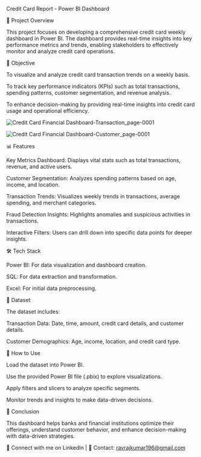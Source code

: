 Credit Card Report - Power BI Dashboard

📌 Project Overview

This project focuses on developing a comprehensive credit card weekly dashboard in Power BI. The dashboard provides real-time insights into key performance metrics and trends, enabling stakeholders to effectively monitor and analyze credit card operations.

🎯 Objective

To visualize and analyze credit card transaction trends on a weekly basis.

To track key performance indicators (KPIs) such as total transactions, spending patterns, customer segmentation, and revenue analysis.

To enhance decision-making by providing real-time insights into credit card usage and operational efficiency.

![Credit Card Financial Dashboard-Transaction_page-0001](https://github.com/user-attachments/assets/ef7d8181-927d-4751-8c22-6f1f060094ec)

![Credit Card Financial Dashboard-Customer_page-0001](https://github.com/user-attachments/assets/d97b9e66-a240-4dff-a7d2-ff159460b2fe)

📊 Features

Key Metrics Dashboard: Displays vital stats such as total transactions, revenue, and active users.

Customer Segmentation: Analyzes spending patterns based on age, income, and location.

Transaction Trends: Visualizes weekly trends in transactions, average spending, and merchant categories.

Fraud Detection Insights: Highlights anomalies and suspicious activities in transactions.

Interactive Filters: Users can drill down into specific data points for deeper insights.

🛠️ Tech Stack

Power BI: For data visualization and dashboard creation.

SQL: For data extraction and transformation.

Excel: For initial data preprocessing.

📂 Dataset

The dataset includes:

Transaction Data: Date, time, amount, credit card details, and customer details.

Customer Demographics: Age, income, location, and credit card type.

📌 How to Use

Load the dataset into Power BI.

Use the provided Power BI file (.pbix) to explore visualizations.

Apply filters and slicers to analyze specific segments.

Monitor trends and insights to make data-driven decisions.


📢 Conclusion

This dashboard helps banks and financial institutions optimize their offerings, understand customer behavior, and enhance decision-making with data-driven strategies.

🔗 Connect with me on LinkedIn | 📧 Contact: ravrajkumar196@gmail.com

